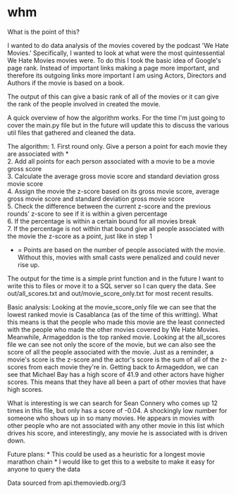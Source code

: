 # whm
What is the point of this?

I wanted to do data analysis of the movies covered by the podcast 'We Hate Movies.' Specifically, I wanted to look at what were the most quintessential We Hate Movies movies were. To do this I took the basic idea of Google's page rank. Instead of important links making a page more important, and therefore its outgoing links more important I am using Actors, Directors and Authors if the movie is based on a book.

The output of this can give a basic rank of all of the movies or it can give the rank of the people involved in created the movie.

A quick overview of how the algorithm works. For the time I'm just going to cover the main.py file but in the future will update this to discuss the various util files that gathered and cleaned the data.

The algorithm:
	1. First round only. Give a person a point for each movie they are associated with *  
	2. Add all points for each person associated with a movie to be a movie gross score  
	3. Calculate the average gross movie score and standard deviation gross movie score  
	4. Assign the movie the z-score based on its gross movie score, average gross movie score and standard deviation gross movie score  
	5. Check the difference between the current z-score and the previous rounds' z-score to see if it is within a given percentage   
	6. If the percentage is within a certain bound for all movies break  
	7. If the percentage is not within that bound give all people associated with the movie the z-score as a point, just like in step 1  
* = Points are based on the number of people associated with the movie. Without this, movies with small casts were penalized and could never rise up.

The output for the time is a simple print function and in the future I want to write this to files or move it to a SQL server so I can query the data.
See out/all_scores.txt and out/movie_score_only.txt for most recent results.

Basic analysis:
Looking at the movie_score_only file we can see that the lowest ranked movie is Casablanca (as of the time of this writting). What this means is that the people who made this movie are the least connected with the people who made the other movies covered by We Hate Movies. Meanwhile, Armageddon is the top ranked movie. Looking at the all_scores file we can see not only the score of the movie, but we can also see the score of all the people associated with the movie. Just as a reminder, a movie's score is the z-score and the actor's score is the sum of all of the z-scores from each movie they're in.
Getting back to Armageddon, we can see that Michael Bay has a high score of 41.9 and other actors have higher scores. This means that they have all been a part of other movies that have high scores.

What is interesting is we can search for Sean Connery who comes up 12 times in this file, but only has a score of -0.04. A shockingly low number for someone who shows up in so many movies. He appears in movies with other people who are not associated with any other movie in this list which drives his score, and interestingly, any movie he is associated with is driven down.

Future plans:
	* This could be used as a heuristic for a longest movie marathon chain
	* I would like to get this to a website to make it easy for anyone to query the data

Data sourced from api.themoviedb.org/3


